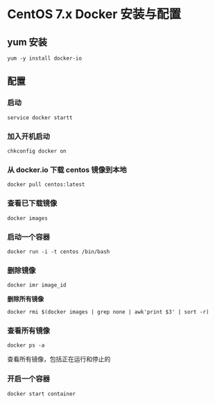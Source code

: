 # CentOS 7.x Docker 安装与配置

## yum 安装

```shell
yum -y install docker-io
```

## 配置

### 启动 

```shell
service docker startt
```

### 加入开机启动

```shell
chkconfig docker on
```

### 从 docker.io 下载 centos 镜像到本地

```shell
docker pull centos:latest
```

### 查看已下载镜像

```shell
docker images 
```

### 启动一个容器

```shell
docker run -i -t centos /bin/bash
```

### 删除镜像

```shell
docker imr image_id
```

**删除所有镜像**

``` shell
docker rmi $(docker images | grep none | awk'print $3' | sort -r)
```

### 查看所有镜像

```shell
docker ps -a
```

查看所有镜像，包括正在运行和停止的

### 开启一个容器

```shell
docker start container
```


